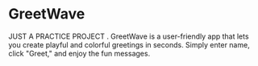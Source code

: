 # GreetWave
JUST A PRACTICE PROJECT .
GreetWave is a user-friendly  app that lets you create playful and colorful greetings in seconds.
Simply enter name, click "Greet," and enjoy the fun messages. 
